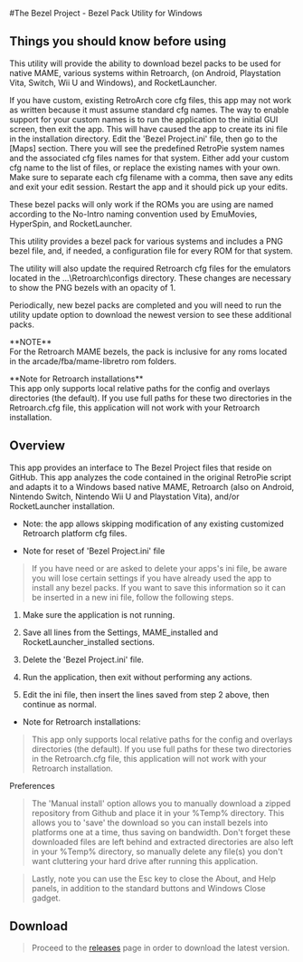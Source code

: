 #The Bezel Project - Bezel Pack Utility for Windows

Things you should know before using
-----------------------------------

This utility will provide the ability to download bezel packs to be used for
native MAME, various systems within Retroarch, (on Android, Playstation Vita,
Switch, Wii U and Windows), and RocketLauncher.

If you have custom, existing RetroArch core cfg files, this app may not work as
written because it must assume standard cfg names. The way to enable support for
your custom names is to run the application to the initial GUI screen, then exit
the app. This will have caused the app to create its ini file in the
installation directory. Edit the 'Bezel Project.ini' file, then go to the [Maps]
section. There you will see the predefined RetroPie system names and the
associated cfg files names for that system. Either add your custom cfg name to
the list of files, or replace the existing names with your own. Make sure to
separate each cfg filename with a comma, then save any edits and exit your edit
session. Restart the app and it should pick up your edits.

These bezel packs will only work if the ROMs you are using are named according
to the No-Intro naming convention used by EmuMovies, HyperSpin, and
RocketLauncher.

This utility provides a bezel pack for various systems and includes a PNG bezel
file, and, if needed, a configuration file for every ROM for that system.

The utility will also update the required Retroarch cfg files for the emulators
located in the ...\\Retroarch\\configs directory. These changes are necessary to
show the PNG bezels with an opacity of 1.

Periodically, new bezel packs are completed and you will need to run the utility
update option to download the newest version to see these additional packs.

\*\*NOTE\*\*  
For the Retroarch MAME bezels, the pack is inclusive for any roms located in the
arcade/fba/mame-libretro rom folders.

\*\*Note for Retroarch installations\*\*  
This app only supports local relative paths for the config and overlays
directories (the default). If you use full paths for these two directories in
the Retroarch.cfg file, this application will not work with your Retroarch
installation.

Overview
--------

This app provides an interface to The Bezel Project files that reside on GitHub.
This app analyzes the code contained in the original RetroPie script and adapts
it to a Windows based native MAME, Retroarch (also on Android, Nintendo Switch,
Nintendo Wii U and Playstation Vita), and/or RocketLauncher installation.

-   Note: the app allows skipping modification of any existing customized
    Retroarch platform cfg files.

-   Note for reset of 'Bezel Project.ini' file

>   If you have need or are asked to delete your apps's ini file, be aware you
>   will lose certain settings if you have already used the app to install any
>   bezel packs. If you want to save this information so it can be inserted in a
>   new ini file, follow the following steps.

1.  Make sure the application is not running.

2.  Save all lines from the Settings, MAME_installed and
    RocketLauncher_installed sections.

3.  Delete the 'Bezel Project.ini' file.

4.  Run the application, then exit without performing any actions.

5.  Edit the ini file, then insert the lines saved from step 2 above, then
    continue as normal.

-   Note for Retroarch installations:

>   This app only supports local relative paths for the config and overlays
>   directories (the default). If you use full paths for these two directories
>   in the Retroarch.cfg file, this application will not work with your
>   Retroarch installation.

Preferences

>   The 'Manual install' option allows you to manually download a zipped
>   repository from Github and place it in your %Temp% directory. This allows
>   you to 'save' the download so you can install bezels into platforms one at a
>   time, thus saving on bandwidth. Don't forget these downloaded files are left
>   behind and extracted directories are also left in your %Temp% directory, so
>   manually delete any file(s) you don't want cluttering your hard drive after
>   running this application.

>   Lastly, note you can use the Esc key to close the About, and Help panels, in
>   addition to the standard buttons and Windows Close gadget.

Download
--------

>   Proceed to the
>   [releases](https://github.com/thebezelproject/BezelProject-Windows/releases)
>   page in order to download the latest version.
